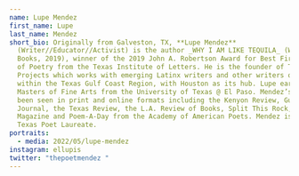 ```yaml
---
name: Lupe Mendez
first_name: Lupe
last_name: Mendez
short_bio: Originally from Galveston, TX, **Lupe Mendez**
  (Writer//Educator//Activist) is the author _WHY I AM LIKE TEQUILA_ (Willow
  Books, 2019), winner of the 2019 John A. Robertson Award for Best First Book
  of Poetry from the Texas Institute of Letters. He is the founder of Tintero
  Projects which works with emerging Latinx writers and other writers of color
  within the Texas Gulf Coast Region, with Houston as its hub. Lupe earned his
  Masters of Fine Arts from the University of Texas @ El Paso. Mendez’s work can
  been seen in print and online formats including the Kenyon Review, Gulf Coast
  Journal, the Texas Review, the L.A. Review of Books, Split This Rock, Poetry
  Magazine and Poem-A-Day from the Academy of American Poets. Mendez is the 2022
  Texas Poet Laureate.
portraits:
  - media: 2022/05/lupe-mendez
instagram: ellupis
twitter: "thepoetmendez "
---
```

